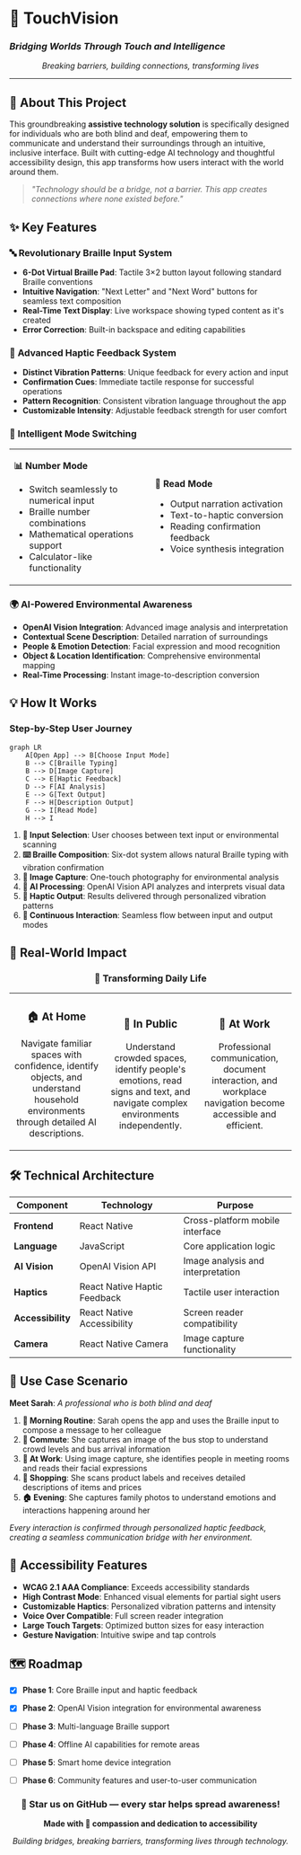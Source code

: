 # 🌟 TouchVision
### *Bridging Worlds Through Touch and Intelligence*

<div align="center">


*Breaking barriers, building connections, transforming lives*

</div>

---

## 🌟 About This Project

This groundbreaking **assistive technology solution** is specifically designed for individuals who are both blind and deaf, empowering them to communicate and understand their surroundings through an intuitive, inclusive interface. Built with cutting-edge AI technology and thoughtful accessibility design, this app transforms how users interact with the world around them.

> *"Technology should be a bridge, not a barrier. This app creates connections where none existed before."*

## ✨ Key Features

### 🔤 **Revolutionary Braille Input System**

- **6-Dot Virtual Braille Pad**: Tactile 3×2 button layout following standard Braille conventions
- **Intuitive Navigation**: "Next Letter" and "Next Word" buttons for seamless text composition  
- **Real-Time Text Display**: Live workspace showing typed content as it's created
- **Error Correction**: Built-in backspace and editing capabilities

### 📳 **Advanced Haptic Feedback System**
- **Distinct Vibration Patterns**: Unique feedback for every action and input
- **Confirmation Cues**: Immediate tactile response for successful operations
- **Pattern Recognition**: Consistent vibration language throughout the app
- **Customizable Intensity**: Adjustable feedback strength for user comfort

### 🔄 **Intelligent Mode Switching**
<table>
<tr>
<td width="50%">

**📊 Number Mode**
- Switch seamlessly to numerical input
- Braille number combinations
- Mathematical operations support
- Calculator-like functionality

</td>
<td width="50%">

**📖 Read Mode**
- Output narration activation
- Text-to-haptic conversion
- Reading confirmation feedback
- Voice synthesis integration

</td>
</tr>
</table>

### 🌍 **AI-Powered Environmental Awareness**
- **OpenAI Vision Integration**: Advanced image analysis and interpretation
- **Contextual Scene Description**: Detailed narration of surroundings
- **People & Emotion Detection**: Facial expression and mood recognition
- **Object & Location Identification**: Comprehensive environmental mapping
- **Real-Time Processing**: Instant image-to-description conversion

## 💡 How It Works

### Step-by-Step User Journey

```mermaid
graph LR
    A[Open App] --> B[Choose Input Mode]
    B --> C[Braille Typing] 
    B --> D[Image Capture]
    C --> E[Haptic Feedback]
    D --> F[AI Analysis]
    E --> G[Text Output]
    F --> H[Description Output]
    G --> I[Read Mode]
    H --> I
```

1. **🎯 Input Selection**: User chooses between text input or environmental scanning
2. **⌨️ Braille Composition**: Six-dot system allows natural Braille typing with vibration confirmation
3. **📸 Image Capture**: One-touch photography for environmental analysis
4. **🤖 AI Processing**: OpenAI Vision API analyzes and interprets visual data
5. **📳 Haptic Output**: Results delivered through personalized vibration patterns
6. **🔄 Continuous Interaction**: Seamless flow between input and output modes

## 🎯 Real-World Impact

<div align="center">

### 🌟 **Transforming Daily Life**

</div>

<table>
<tr>
<td width="33%" align="center">

### 🏠 **At Home**
Navigate familiar spaces with confidence, identify objects, and understand household environments through detailed AI descriptions.

</td>
<td width="33%" align="center">

### 🌆 **In Public**
Understand crowded spaces, identify people's emotions, read signs and text, and navigate complex environments independently.

</td>
<td width="33%" align="center">

### 💼 **At Work**
Professional communication, document interaction, and workplace navigation become accessible and efficient.

</td>
</tr>
</table>

## 🛠️ Technical Architecture

| Component | Technology | Purpose |
|-----------|------------|---------|
| **Frontend** | React Native | Cross-platform mobile interface |
| **Language** | JavaScript | Core application logic |
| **AI Vision** | OpenAI Vision API | Image analysis and interpretation |
| **Haptics** | React Native Haptic Feedback | Tactile user interaction |
| **Accessibility** | React Native Accessibility | Screen reader compatibility |
| **Camera** | React Native Camera | Image capture functionality |


## 🌈 Use Case Scenario

**Meet Sarah**: *A professional who is both blind and deaf*

1. **🌅 Morning Routine**: Sarah opens the app and uses the Braille input to compose a message to her colleague
2. **🚌 Commute**: She captures an image of the bus stop to understand crowd levels and bus arrival information
3. **🏢 At Work**: Using image capture, she identifies people in meeting rooms and reads their facial expressions
4. **🛒 Shopping**: She scans product labels and receives detailed descriptions of items and prices
5. **🏠 Evening**: She captures family photos to understand emotions and interactions happening around her

*Every interaction is confirmed through personalized haptic feedback, creating a seamless communication bridge with her environment.*

## 🎨 Accessibility Features

- **WCAG 2.1 AAA Compliance**: Exceeds accessibility standards
- **High Contrast Mode**: Enhanced visual elements for partial sight users  
- **Customizable Haptics**: Personalized vibration patterns and intensity
- **Voice Over Compatible**: Full screen reader integration
- **Large Touch Targets**: Optimized button sizes for easy interaction
- **Gesture Navigation**: Intuitive swipe and tap controls



## 🗺️ Roadmap

- [x] **Phase 1**: Core Braille input and haptic feedback
- [x] **Phase 2**: OpenAI Vision integration for environmental awareness  
- [ ] **Phase 3**: Multi-language Braille support
- [ ] **Phase 4**: Offline AI capabilities for remote areas
- [ ] **Phase 5**: Smart home device integration
- [ ] **Phase 6**: Community features and user-to-user communication





<div align="center">

### 🌟 Star us on GitHub — every star helps spread awareness!

**Made with 🤝 compassion and dedication to accessibility**

*Building bridges, breaking barriers, transforming lives through technology.*

</div>
